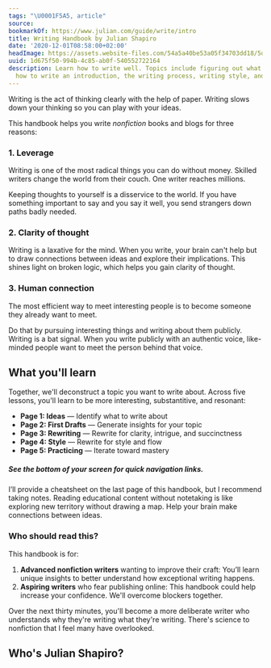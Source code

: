 ```yaml
---
tags: "\U0001F5A5, article"
source:
bookmarkOf: https://www.julian.com/guide/write/intro
title: Writing Handbook by Julian Shapiro
date: '2020-12-01T08:58:00+02:00'
headImage: https://assets.website-files.com/54a5a40be53a05f34703dd18/5d3612c1918b28e348b1b374_writing%20opengraph.jpg
uuid: 1d675f50-994b-4c85-ab0f-540552722164
description: Learn how to write well. Topics include figuring out what to write about,
  how to write an introduction, the writing process, writing style, and copyediting.
---
```


Writing is the act of thinking clearly with the help of paper. Writing slows down your thinking so you can play with your ideas.

This handbook helps you write _nonfiction_ books and blogs for three reasons:

### 1\. Leverage

Writing is one of the most radical things you can do without money. Skilled writers change the world from their couch. One writer reaches millions.

Keeping thoughts to yourself is a disservice to the world. If you have something important to say and you say it well, you send strangers down paths badly needed.

### 2\. Clarity of thought

Writing is a laxative for the mind. When you write, your brain can't help but to draw connections between ideas and explore their implications. This shines light on broken logic, which helps you gain clarity of thought.

### 3\. Human connection

The most efficient way to meet interesting people is to become someone they already want to meet.

Do that by pursuing interesting things and writing about them publicly. Writing is a bat signal. When you write publicly with an authentic voice, like-minded people want to meet the person behind that voice.

What you'll learn
-----------------

Together, we'll deconstruct a topic you want to write about. Across five lessons, you'll learn to be more interesting, substantitive, and resonant:

*   **Page 1: Ideas** — Identify what to write about
*   **Page 2: First Drafts** — Generate insights for your topic
*   **Page 3: Rewriting** — Rewrite for clarity, intrigue, and succinctness
*   **Page 4: Style** — Rewrite for style and flow
*   **Page 5: Practicing** — Iterate toward mastery

##### See the bottom of your screen for quick navigation links.

I’ll provide a cheatsheet on the last page of this handbook, but I recommend taking notes. Reading educational content without notetaking is like exploring new territory without drawing a map. Help your brain make connections between ideas.

### Who should read this?

This handbook is for:

1.  **Advanced nonfiction writers** wanting to improve their craft: You’ll learn unique insights to better understand how exceptional writing happens.
2.  **Aspiring writers** who fear publishing online: This handbook could help increase your confidence. We'll overcome blockers together.

Over the next thirty minutes, you'll become a more deliberate writer who understands why they're writing what they're writing. There's science to nonfiction that I feel many have overlooked.

Who's Julian Shapiro?
---
